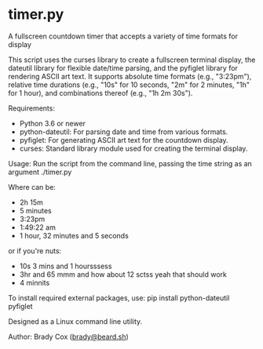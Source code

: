 # timer.py
A fullscreen countdown timer that accepts a variety of time formats for display

This script uses the curses library to create a fullscreen
terminal display, the dateutil library for flexible date/time parsing, and
the pyfiglet library for rendering ASCII art text. It supports absolute time
formats (e.g., "3:23pm"), relative time durations (e.g., "10s" for 10 seconds,
"2m" for 2 minutes, "1h" for 1 hour), and combinations thereof
(e.g., "1h 2m 30s").

Requirements:
- Python 3.6 or newer
- python-dateutil: For parsing date and time from various formats.
- pyfiglet: For generating ASCII art text for the countdown display.
- curses: Standard library module used for creating the terminal display.

Usage:
Run the script from the command line, passing the time string as an argument
./timer.py <time>

Where <time> can be:
- 2h 15m
- 5 minutes
- 3:23pm
- 1:49:22 am
- 1 hour, 32 minutes and 5 seconds

or if you're nuts:
- 10s 3 mins and 1 hoursssess
- 3hr and 65 mmm and how about 12 sctss yeah that should work
- 4 minnits

To install required external packages, use:
pip install python-dateutil pyfiglet

Designed as a Linux command line utility.

Author: Brady Cox (brady@beard.sh)

